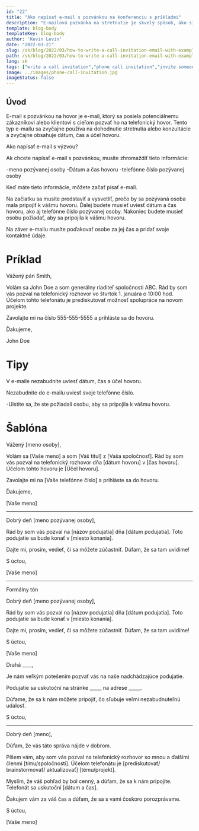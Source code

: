 ```yaml
---
id: "22"
title: "Ako napísať e-mail s pozvánkou na konferenciu s príkladmi"
description: "E-mailová pozvánka na stretnutie je skvelý spôsob, ako si dohodnúť stretnutie alebo konzultáciu s potenciálnym zákazníkom alebo klientom."
template: blog-body
templateKey: blog-body
author: 'Kevin Levin'
date: "2022-03-21"
slug: /sk/blog/2022/03/how-to-write-a-call-invitation-email-with-examples
path: /sk/blog/2022/03/how-to-write-a-call-invitation-email-with-examples
lang: sk
tags: ["write a call invitation","phone call invitation","invite someone to participate in a phone call","invitation letter phone call"]
image: ../images/phone-call-invitation.jpg
imageStatus: false
---
```

## Úvod

E-mail s pozvánkou na hovor je e-mail, ktorý sa posiela potenciálnemu zákazníkovi alebo klientovi s cieľom pozvať ho na telefonický hovor. Tento typ e-mailu sa zvyčajne používa na dohodnutie stretnutia alebo konzultácie a zvyčajne obsahuje dátum, čas a účel hovoru.


Ako napísať e-mail s výzvou?

Ak chcete napísať e-mail s pozvánkou, musíte zhromaždiť tieto informácie:

-meno pozývanej osoby
-Dátum a čas hovoru
-telefónne číslo pozývanej osoby

Keď máte tieto informácie, môžete začať písať e-mail.

Na začiatku sa musíte predstaviť a vysvetliť, prečo by sa pozývaná osoba mala pripojiť k vášmu hovoru. Ďalej budete musieť uviesť dátum a čas hovoru, ako aj telefónne číslo pozývanej osoby. Nakoniec budete musieť osobu požiadať, aby sa pripojila k vášmu hovoru.

Na záver e-mailu musíte poďakovať osobe za jej čas a pridať svoje kontaktné údaje.


# Príklad

Vážený pán Smith,

Volám sa John Doe a som generálny riaditeľ spoločnosti ABC. Rád by som vás pozval na telefonický rozhovor vo štvrtok 1. januára o 10:00 hod. Účelom tohto telefonátu je prediskutovať možnosť spolupráce na novom projekte.

Zavolajte mi na číslo 555-555-5555 a prihláste sa do hovoru.

Ďakujeme,

John Doe

# Tipy

V e-maile nezabudnite uviesť dátum, čas a účel hovoru.

Nezabudnite do e-mailu uviesť svoje telefónne číslo.

-Uistite sa, že ste požiadali osobu, aby sa pripojila k vášmu hovoru.

# Šablóna

Vážený [meno osoby],

Volám sa [Vaše meno] a som [Váš titul] z [Vaša spoločnosť]. Rád by som vás pozval na telefonický rozhovor dňa [dátum hovoru] v [čas hovoru]. Účelom tohto hovoru je [Účel hovoru].

Zavolajte mi na [Vaše telefónne číslo] a prihláste sa do hovoru.

Ďakujeme,

[Vaše meno]

---

Dobrý deň [meno pozývanej osoby],

Rád by som vás pozval na [názov podujatia] dňa [dátum podujatia]. Toto podujatie sa bude konať v [miesto konania].

Dajte mi, prosím, vedieť, či sa môžete zúčastniť. Dúfam, že sa tam uvidíme!

S úctou,

[Vaše meno]

---

Formálny tón

Dobrý deň [meno pozývanej osoby],

Rád by som vás pozval na [názov podujatia] dňa [dátum podujatia]. Toto podujatie sa bude konať v [miesto konania].

Dajte mi, prosím, vedieť, či sa môžete zúčastniť. Dúfam, že sa tam uvidíme!

S úctou,

[Vaše meno]



Drahá ____,

Je nám veľkým potešením pozvať vás na naše nadchádzajúce podujatie.

Podujatie sa uskutoční na stránke _____ na adrese _____.

Dúfame, že sa k nám môžete pripojiť, čo sľubuje veľmi nezabudnuteľnú udalosť.

S úctou,

___



Dobrý deň [meno],

Dúfam, že vás táto správa nájde v dobrom.

Píšem vám, aby som vás pozval na telefonický rozhovor so mnou a ďalšími členmi [tímu/spoločnosti]. Účelom telefonátu je [prediskutovať/ brainstormovať/ aktualizovať] [tému/projekt].

Myslím, že váš pohľad by bol cenný, a dúfam, že sa k nám pripojíte. Telefonát sa uskutoční [dátum a čas].

Ďakujem vám za váš čas a dúfam, že sa s vami čoskoro porozprávame.

S úctou,

[Vaše meno]






